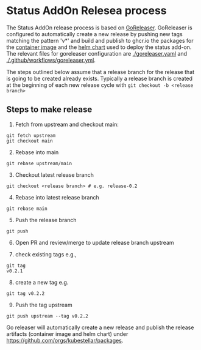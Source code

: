 # Status AddOn Relesea process 

The Status AddOn release process is based on [GoReleaser](https://goreleaser.com).
GoReleaser is configured to automatically create a new release by pushing new tags matching the
pattern 'v*' and build and publish to ghcr.io the packages for the 
[container image](https://github.com/kubestellar/ocm-status-addon/pkgs/container/ocm-status-addon)
and the [helm chart](https://github.com/kubestellar/ocm-status-addon/pkgs/container/ocm-status-addon-chart) 
used to deploy the status add-on. The relevant files for goreleaser configuration are
[./goreleaser.yaml](../.goreleaser.yaml) and [./.github/workflows/goreleaser.yml](../.github/workflows/goreleaser.yml).

The steps outlined below assume that a release branch for the release that is going to be
created already exists. Typically a release branch is created at the beginning of each
new release cycle with `git checkout -b <release branch>`

## Steps to make release

1. Fetch from upstream and checkout main:
```shell
git fetch upstream
git checkout main
```
2. Rebase into main
```shell
git rebase upstream/main
```
3. Checkout latest release branch
```shell
git checkout <release branch> # e.g. release-0.2
```
4. Rebase into latest release branch
```shell
git rebase main
```
5. Push the release branch
```shell
git push
```
6. Open PR and review/merge to update release branch upstream

7. check existing tags e.g.,
```shell
git tag 
v0.2.1
```
8. create a new tag e.g.
```shell
git tag v0.2.2
```
9. Push the tag upstream
```shell
git push upstream --tag v0.2.2
```

Go releaser will automatically create a new release and publish the release artifacts
(container image and helm chart) under https://github.com/orgs/kubestellar/packages.